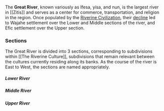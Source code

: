 The **Great River**, known variously as Ifesa, yisa, and nun, is the largest river in [[Zitis]] and serves as a center for commerce, transportation, and religion in the region. Once populated by the [Riverine Civilization](The%20Riverine%20Culture), their [decline](Decline%20of%20the%20Riverine%20Civilization.md) led to Wajahe settlement over the Lower and Middle sections of the river, and Efic settlement over the Upper section. 

### Sections

The Great River is divided into 3 sections, corresponding to subdivisions within [[The Riverine Culture]], subdivisions that remain relevant between the cultures currently residing along its banks. As the course of the river is East to West, the sections are named appropriately.
##### Lower River

##### Middle River

##### Upper River